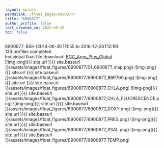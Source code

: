 ```yaml
---
layout: splash
permalink: /float_pages/6900877/
title: "6900877"
author_profile: false
last_created_on: 2025-09-30
toc: false
---
```

 
6900877: BSH (2014-06-30T11:55 to 2016-12-26T12:19)\
133 profiles completed\
Individual float file download: [BGC_Argo_Plus_Global](https://ftp.soest.hawaii.edu/bgc_argo_plus/Individual_Floats/outliers_removed/6900877_Sprof_processed.nc)\
![img-png]({{ site.url }}{{ site.baseurl }}/assets/images/float_figures/6900877/01_6900877_map.png)
![img-png]({{ site.url }}{{ site.baseurl }}/assets/images/float_figures/6900877/6900877_BBP700.png)
![img-png]({{ site.url }}{{ site.baseurl }}/assets/images/float_figures/6900877/6900877_CHLA.png)
![img-png]({{ site.url }}{{ site.baseurl }}/assets/images/float_figures/6900877/6900877_CHLA_FLUORESCENCE.png)
![img-png]({{ site.url }}{{ site.baseurl }}/assets/images/float_figures/6900877/6900877_DOXY.png)
![img-png]({{ site.url }}{{ site.baseurl }}/assets/images/float_figures/6900877/6900877_PRES.png)
![img-png]({{ site.url }}{{ site.baseurl }}/assets/images/float_figures/6900877/6900877_PSAL.png)
![img-png]({{ site.url }}{{ site.baseurl }}/assets/images/float_figures/6900877/6900877_TEMP.png)
